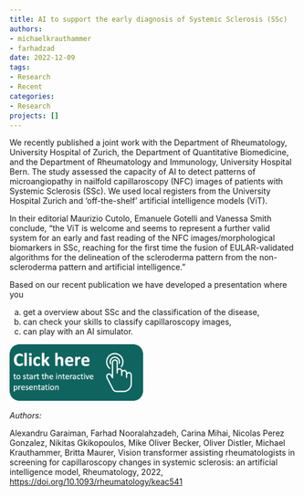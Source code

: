 ```yaml
---
title: AI to support the early diagnosis of Systemic Sclerosis (SSc)
authors: 
- michaelkrauthammer
- farhadzad
date: 2022-12-09
tags: 
- Research
- Recent
categories:
- Research
projects: []
---
```



We recently published a joint work with the Department of Rheumatology, University Hospital of Zurich, the Department of Quantitative Biomedicine, and the Department of Rheumatology and Immunology, University Hospital Bern. The study assessed the capacity of AI to detect patterns of microangiopathy in nailfold capillaroscopy (NFC) images of patients with Systemic Sclerosis (SSc). We used local registers from the University Hospital Zurich and ‘off-the-shelf’ artificial intelligence models (ViT).

In their editorial Maurizio Cutolo, Emanuele Gotelli and Vanessa Smith conclude, “the ViT is welcome and seems to represent a further valid system for an early and fast reading of the NFC images/morphological biomarkers in SSc, reaching for the first time the fusion of EULAR-validated algorithms for the delineation of the scleroderma pattern from the non-scleroderma pattern and artificial intelligence.”

Based on our recent publication we have developed a presentation where you

<ol type="a">
  <li>get a overview about SSc and the classification of the disease, </li>
  <li>can check your skills to classify capillaroscopy images,</li>
  <li>can play with an AI simulator. </li>
</ol>


[<img src="../../project/ai_ssc/link_image.png" width="234">](https://docs.google.com/presentation/d/1dikPc_HRnhXw7fyZ9bb2uRgvAqlucvsX/present?slide=id.p1)

*Authors:*

Alexandru Garaiman, Farhad Nooralahzadeh, Carina Mihai, Nicolas Perez Gonzalez, Nikitas Gkikopoulos, Mike Oliver Becker, Oliver Distler, Michael Krauthammer, Britta Maurer, Vision transformer assisting rheumatologists in screening for capillaroscopy changes in systemic sclerosis: an artificial intelligence model, Rheumatology, 2022, https://doi.org/10.1093/rheumatology/keac541

